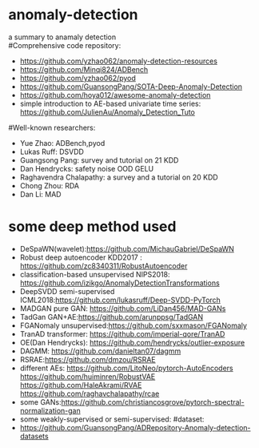 # anomaly-detection
a summary to anamaly detection  
#Comprehensive code repository:  
- https://github.com/yzhao062/anomaly-detection-resources  
- https://github.com/Minqi824/ADBench  
- https://github.com/yzhao062/pyod  
- https://github.com/GuansongPang/SOTA-Deep-Anomaly-Detection  
- https://github.com/hoya012/awesome-anomaly-detection  
- simple introduction to AE-based univariate time series: https://github.com/JulienAu/Anomaly_Detection_Tuto  

#Well-known researchers:  
- Yue Zhao: ADBench,pyod  
- Lukas Ruff: DSVDD  
- Guangsong Pang:  survey and tutorial on 21 KDD  
- Dan Hendrycks:  safety noise OOD GELU  
- Raghavendra Chalapathy: a survey  and a tutorial on 20 KDD
- Chong Zhou:  RDA    
- Dan Li:  MAD  

# some deep method  used 
- DeSpaWN(wavelet):https://github.com/MichauGabriel/DeSpaWN  
- Robust deep autoencoder KDD2017 : https://github.com/zc8340311/RobustAutoencoder  
- classification-based unsupervised NIPS2018: https://github.com/izikgo/AnomalyDetectionTransformations  
- DeepSVDD semi-supervised ICML2018:https://github.com/lukasruff/Deep-SVDD-PyTorch  
- MADGAN pure GAN: https://github.com/LiDan456/MAD-GANs   
- TadGan GAN+AE:https://github.com/arunppsg/TadGAN  
- FGANomaly unsupervised:https://github.com/sxxmason/FGANomaly  
- TranAD transformer: https://github.com/imperial-qore/TranAD  
- OE(Dan Hendrycks): https://github.com/hendrycks/outlier-exposure  
- DAGMM: https://github.com/danieltan07/dagmm  
- RSRAE:https://github.com/dmzou/RSRAE  
- different AEs: https://github.com/LitoNeo/pytorch-AutoEncoders  https://github.com/huiminren/RobustVAE https://github.com/HaleAkrami/RVAE https://github.com/raghavchalapathy/rcae
- some GANs:https://github.com/christiancosgrove/pytorch-spectral-normalization-gan
- some weakly-supervised or semi-supervised: 
#dataset:  
- https://github.com/GuansongPang/ADRepository-Anomaly-detection-datasets


  
